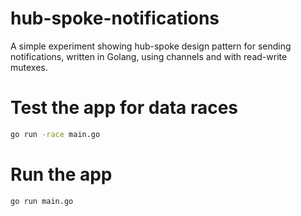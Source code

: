 # hub-spoke-notifications
A simple experiment showing hub-spoke design pattern for sending notifications, written in Golang, using channels and with read-write mutexes.

# Test the app for data races
```sh
go run -race main.go
```

# Run the app
```sh
go run main.go
```
